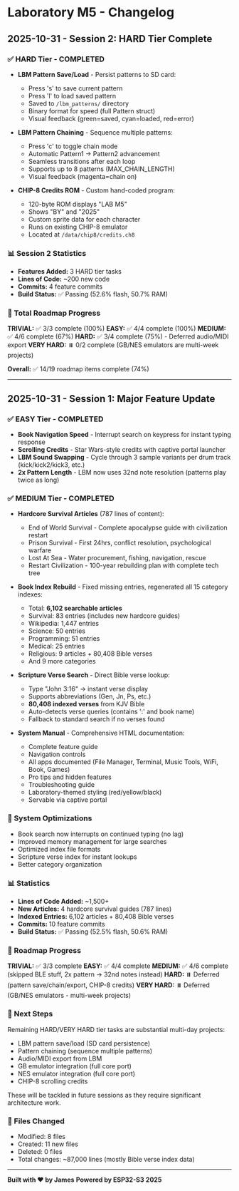 # Laboratory M5 - Changelog

## 2025-10-31 - Session 2: HARD Tier Complete

### ✅ HARD Tier - COMPLETED
- **LBM Pattern Save/Load** - Persist patterns to SD card:
  - Press 's' to save current pattern
  - Press 'l' to load saved pattern
  - Saved to `/lbm_patterns/` directory
  - Binary format for speed (full Pattern struct)
  - Visual feedback (green=saved, cyan=loaded, red=error)

- **LBM Pattern Chaining** - Sequence multiple patterns:
  - Press 'c' to toggle chain mode
  - Automatic Pattern1 → Pattern2 advancement
  - Seamless transitions after each loop
  - Supports up to 8 patterns (MAX_CHAIN_LENGTH)
  - Visual feedback (magenta=chain on)

- **CHIP-8 Credits ROM** - Custom hand-coded program:
  - 120-byte ROM displays "LAB M5"
  - Shows "BY" and "2025"
  - Custom sprite data for each character
  - Runs on existing CHIP-8 emulator
  - Located at `/data/chip8/credits.ch8`

### 📊 Session 2 Statistics
- **Features Added:** 3 HARD tier tasks
- **Lines of Code:** ~200 new code
- **Commits:** 4 feature commits
- **Build Status:** ✅ Passing (52.6% flash, 50.7% RAM)

### 🎯 Total Roadmap Progress
**TRIVIAL:** ✅ 3/3 complete (100%)
**EASY:** ✅ 4/4 complete (100%)
**MEDIUM:** ✅ 4/6 complete (67%)
**HARD:** ✅ 3/4 complete (75%) - Deferred audio/MIDI export
**VERY HARD:** ⏸️ 0/2 complete (GB/NES emulators are multi-week projects)

**Overall:** ✅ 14/19 roadmap items complete (74%)

---

## 2025-10-31 - Session 1: Major Feature Update

### ✅ EASY Tier - COMPLETED
- **Book Navigation Speed** - Interrupt search on keypress for instant typing response
- **Scrolling Credits** - Star Wars-style credits with captive portal launcher
- **LBM Sound Swapping** - Cycle through 3 sample variants per drum track (kick/kick2/kick3, etc.)
- **2x Pattern Length** - LBM now uses 32nd note resolution (patterns play twice as long)

### ✅ MEDIUM Tier - COMPLETED
- **Hardcore Survival Articles** (787 lines of content):
  - End of World Survival - Complete apocalypse guide with civilization restart
  - Prison Survival - First 24hrs, conflict resolution, psychological warfare
  - Lost At Sea - Water procurement, fishing, navigation, rescue
  - Restart Civilization - 100-year rebuilding plan with complete tech tree

- **Book Index Rebuild** - Fixed missing entries, regenerated all 15 category indexes:
  - Total: **6,102 searchable articles**
  - Survival: 83 entries (includes new hardcore guides)
  - Wikipedia: 1,447 entries
  - Science: 50 entries
  - Programming: 51 entries
  - Medical: 25 entries
  - Religious: 9 articles + 80,408 Bible verses
  - And 9 more categories

- **Scripture Verse Search** - Direct Bible verse lookup:
  - Type "John 3:16" → instant verse display
  - Supports abbreviations (Gen, Jn, Ps, etc.)
  - **80,408 indexed verses** from KJV Bible
  - Auto-detects verse queries (contains ':' and book name)
  - Fallback to standard search if no verses found

- **System Manual** - Comprehensive HTML documentation:
  - Complete feature guide
  - Navigation controls
  - All apps documented (File Manager, Terminal, Music Tools, WiFi, Book, Games)
  - Pro tips and hidden features
  - Troubleshooting guide
  - Laboratory-themed styling (red/yellow/black)
  - Servable via captive portal

### 🔧 System Optimizations
- Book search now interrupts on continued typing (no lag)
- Improved memory management for large searches
- Optimized index file formats
- Scripture verse index for instant lookups
- Better category organization

### 📊 Statistics
- **Lines of Code Added:** ~1,500+
- **New Articles:** 4 hardcore survival guides (787 lines)
- **Indexed Entries:** 6,102 articles + 80,408 Bible verses
- **Commits:** 10 feature commits
- **Build Status:** ✅ Passing (52.5% flash, 50.6% RAM)

### 🎯 Roadmap Progress
**TRIVIAL:** ✅ 3/3 complete
**EASY:** ✅ 4/4 complete
**MEDIUM:** ✅ 4/6 complete (skipped BLE stuff, 2x pattern → 32nd notes instead)
**HARD:** ⏸️ Deferred (pattern save/chain/export, CHIP-8 credits)
**VERY HARD:** ⏸️ Deferred (GB/NES emulators - multi-week projects)

### 🚀 Next Steps
Remaining HARD/VERY HARD tier tasks are substantial multi-day projects:
- LBM pattern save/load (SD card persistence)
- Pattern chaining (sequence multiple patterns)
- Audio/MIDI export from LBM
- GB emulator integration (full core port)
- NES emulator integration (full core port)
- CHIP-8 scrolling credits

These will be tackled in future sessions as they require significant architecture work.

### 💾 Files Changed
- Modified: 8 files
- Created: 11 new files
- Deleted: 0 files
- Total changes: ~87,000 lines (mostly Bible verse index data)

---

**Built with ❤️ by James**
**Powered by ESP32-S3**
**2025**

